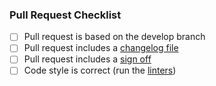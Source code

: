 ### Pull Request Checklist

<!-- Please read CONTRIBUTING.rst before submitting your pull request -->

* [ ] Pull request is based on the develop branch
* [ ] Pull request includes a [changelog file](https://github.com/matrix-org/synapse/blob/master/CONTRIBUTING.rst#changelog)
* [ ] Pull request includes a [sign off](https://github.com/matrix-org/synapse/blob/master/CONTRIBUTING.rst#sign-off)
* [ ] Code style is correct (run the [linters](https://github.com/matrix-org/synapse/blob/master/CONTRIBUTING.rst#code-style))
